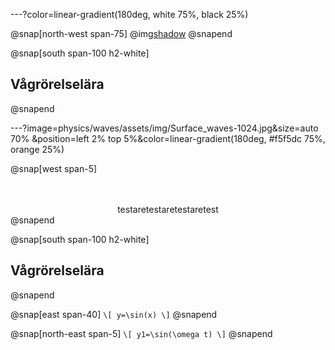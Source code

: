 
---?color=linear-gradient(180deg, white 75%, black 25%)

@snap[north-west span-75]
@img[shadow](physics/waves/assets/img/Surface_waves-1024.jpg)
@snapend

@snap[south span-100 h2-white]
## Vågrörelselära
@snapend

---?image=physics/waves/assets/img/Surface_waves-1024.jpg&size=auto 70% &position=left 2% top 5%&color=linear-gradient(180deg, #f5f5dc 75%, orange 25%)

@snap[west span-5]
<br><br><br>
<center>testaretestaretestaretest</center>
@snapend

@snap[south span-100 h2-white]
## Vågrörelselära
@snapend

@snap[east span-40]
`\[
y=\sin(x)
\]`
@snapend

@snap[north-east span-5]
`\[
y1=\sin(\omega t)
\]`
@snapend